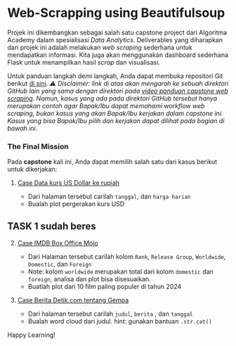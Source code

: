 # Web-Scrapping using Beautifulsoup

Projek ini dikembangkan sebagai salah satu capstone project dari Algoritma Academy dalam spesialisasi _Data Analytics_. Deliverables yang diharapkan dari projek ini adalah melakukan _web scraping_ sederhana untuk mendapatkan informasi. Kita juga akan menggunakan dashboard sederhana Flask untuk menampilkan hasil _scrap_ dan visualisasi.

Untuk panduan langkah demi langkah, Anda dapat membuka repositori Git berikut [di sini](https://github.com/t3981-h/Webscrapping-with-BeautifulSoup "Web Scraping with Beautiful Soup"). *⚠️ Disclaimer: link di atas akan mengarah ke sebuah direktori GitHub lain yang sama dengan direktori pada [video panduan capstone web scraping](https://drive.google.com/drive/u/4/folders/1GyRYIUgaREwcz5FT76UDNyobLSrnERgw). Namun, kasus yang ada pada direktori GitHub tersebut hanya merupakan contoh agar Bapak/Ibu dapat memahami workflow web scraping, bukan kasus yang akan Bapak/Ibu kerjakan dalam capstone ini. Kasus yang bisa Bapak/Ibu pilih dan kerjakan dapat dilihat pada bagian di bawah ini.*

### The Final Mission

Pada **capstone** kali ini, Anda dapat memilih salah satu dari kasus berikut untuk dikerjakan:

1. [Case Data kurs US Dollar ke rupiah](https://www.exchange-rates.org/exchange-rate-history/usd-idr)

   - Dari halaman tersebut carilah `tanggal`, dan `harga harian`
   - Bualah plot pergerakan kurs USD

## TASK 1 sudah beres ####
   

2. [Case IMDB Box Office Mojo](https://www.boxofficemojo.com/year/world/)

   - Dari Halaman tersebut carilah kolom `Rank`, `Release Group`, `Worldwide`, `Domestic`, dan `Foreign`
   - Note: kolom `worldwide` merupakan total dari kolom `domestic` dan `foreign`, analisa dan plot bisa disesuaikan.
   - Buatlah plot dari 10 film paling populer di tahun 2024

3. [Case Berita Detik.com tentang Gempa](https://www.detik.com/search/searchall?query=gempa)
   - Dari halaman tersebut carilah `judul`, `berita` , dan `tanggal`
   - Bualah word cloud dari judul. hint: gunakan bantuan `.str.cat()`

Happy Learning!
